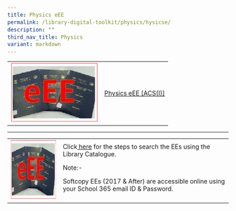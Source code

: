 ```yaml
---
title: Physics eEE
permalink: /library-digital-toolkit/physics/hysicse/
description: ""
third_nav_title: Physics
variant: markdown
---
```

<table>
<tbody>
<tr>
<td><a rel="noopener noreferrer" target="_blank" href="https://schoolibrary.moe.edu.sg/anglochineseindependent/cgi-bin/spydus.exe/ENQ/WPAC/BIBENQ?QRY=SVL(PHYEE2024)&amp;NRECS=20"><img height="137" width="200" alt="" src="/images/Library%20Digital%20Toolkit/eEE-300x206.png"></a></td>
<td><a rel="noopener noreferrer" target="_blank" href="https://schoolibrary.moe.edu.sg/anglochineseindependent/cgi-bin/spydus.exe/ENQ/WPAC/BIBENQ?QRY=SVL(PHYEE2024)&amp;NRECS=20">Physics eEE [ACS(I)]</a></td>
</tr>
</tbody>
</table>

* * *

<table>
<tbody>
<tr>
<td><img height="137" width="200" alt="" src="/images/Library%20Digital%20Toolkit/eEE-300x206.png"></td>
<td>Click<a href="/files/Library/Access_E_copy_EEs_Via_OPAC.pdf">&nbsp;here</a>&nbsp;for the steps to search the EEs using the Library Catalogue.
<p>Note:-</p>
<p>Softcopy EEs (2017 &amp; After) are accessible online using your School 365 email ID &amp; Password.</p>
</td>
</tr>
</tbody>
</table>